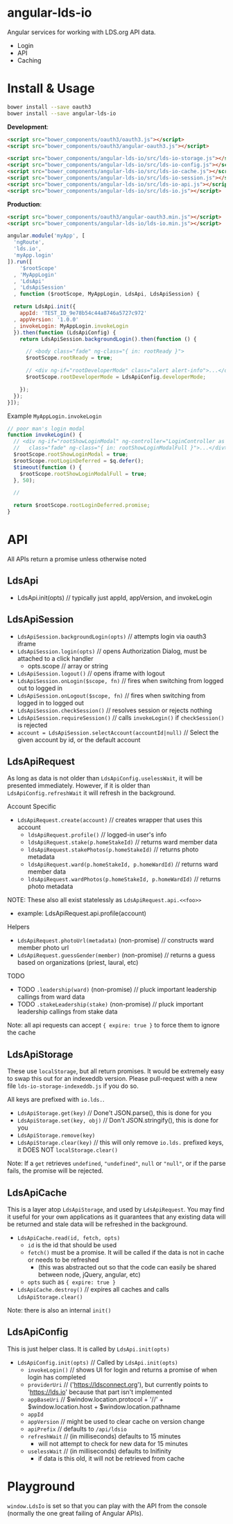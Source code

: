 angular-lds-io
==============

Angular services for working with LDS.org API data.

* Login
* API
* Caching

Install & Usage
===============

```bash
bower install --save oauth3
bower install --save angular-lds-io
```

**Development**:

```html
<script src="bower_components/oauth3/oauth3.js"></script>
<script src="bower_components/oauth3/angular-oauth3.js"></script>

<script src="bower_components/angular-lds-io/src/lds-io-storage.js"></script>
<script src="bower_components/angular-lds-io/src/lds-io-config.js"></script>
<script src="bower_components/angular-lds-io/src/lds-io-cache.js"></script>
<script src="bower_components/angular-lds-io/src/lds-io-session.js"></script>
<script src="bower_components/angular-lds-io/src/lds-io-api.js"></script>
<script src="bower_components/angular-lds-io/src/lds-io.js"></script>
```

**Production**:

```html
<script src="bower_components/oauth3/angular-oauth3.min.js"></script>
<script src="bower_components/angular-lds-io/lds-io.min.js"></script>
```

```javascript
angular.module('myApp', [
  'ngRoute',
  'lds.io',
  'myApp.login'
]).run([
    '$rootScope'
  , 'MyAppLogin'
  , 'LdsApi'
  , 'LdsApiSession'
  , function ($rootScope, MyAppLogin, LdsApi, LdsApiSession) {

  return LdsApi.init({
    appId: 'TEST_ID_9e78b54c44a8746a5727c972'
  , appVersion: '1.0.0'
  , invokeLogin: MyAppLogin.invokeLogin
  }).then(function (LdsApiConfig) {
    return LdsApiSession.backgroundLogin().then(function () {

      // <body class="fade" ng-class="{ in: rootReady }">
      $rootScope.rootReady = true;

      // <div ng-if="rootDeveloperMode" class="alert alert-info">...</div>
      $rootScope.rootDeveloperMode = LdsApiConfig.developerMode;

    });
  });
}]);
```

Example `MyAppLogin.invokeLogin`
```javascript
// poor man's login modal
function invokeLogin() {
  // <div ng-if="rootShowLoginModal" ng-controller="LoginController as L"
  //   class="fade" ng-class="{ in: rootShowLoginModalFull }">...</div>
  $rootScope.rootShowLoginModal = true;
  $rootScope.rootLoginDeferred = $q.defer();
  $timeout(function () {
    $rootScope.rootShowLoginModalFull = true;
  }, 50);

  // 

  return $rootScope.rootLoginDeferred.promise;
}
```

API
===

All APIs return a promise unless otherwise noted

LdsApi
------

* LdsApi.init(opts)                                       // typically just appId, appVersion, and invokeLogin

LdsApiSession
-------------

* `LdsApiSession.backgroundLogin(opts)`                         // attempts login via oauth3 iframe
* `LdsApiSession.login(opts)`                                   // opens Authorization Dialog, must be attached to a click handler
  * opts.scope // array or string
* `LdsApiSession.logout()`             // opens iframe with logout
* `LdsApiSession.onLogin($scope, fn)`  // fires when switching from logged out to logged in
* `LdsApiSession.onLogout($scope, fn)` // fires when switching from logged in to logged out
* `LdsApiSession.checkSession()`       // resolves session or rejects nothing
* `LdsApiSession.requireSession()`     // calls `invokeLogin()` if `checkSession()` is rejected
* `account = LdsApiSession.selectAccount(accountId|null)`     // Select the given account by id, or the default account

LdsApiRequest
-------------

As long as data is not older than `LdsApiConfig.uselessWait`, it will be presented immediately.
However, if it is older than `LdsApiConfig.refreshWait` it will refresh in the background. 

Account Specific

* `LdsApiRequest.create(account)`             // creates wrapper that uses this account
  * `ldsApiRequest.profile()`                                 // logged-in user's info
  * `ldsApiRequest.stake(p.homeStakeId)`                      // returns ward member data
  * `ldsApiRequest.stakePhotos(p.homeStakeId)`                // returns photo metadata
  * `ldsApiRequest.ward(p.homeStakeId, p.homeWardId)`         // returns ward member data
  * `ldsApiRequest.wardPhotos(p.homeStakeId, p.homeWardId)`   // returns photo metadata

NOTE: These also all exist statelessly as `LdsApiRequest.api.<<foo>>`
* example: LdsApiRequest.api.profile(account)

Helpers

* `LdsApiRequest.photoUrl(metadata)` (non-promise)          // constructs ward member photo url
* `LdsApiRequest.guessGender(member)` (non-promise)         // returns a guess based on organizations (priest, laural, etc)

TODO

* TODO `.leadership(ward)` (non-promise)              // pluck important leadership callings from ward data
* TODO `.stakeLeadership(stake)` (non-promise)        // pluck important leadership callings from stake data

Note: all api requests can accept `{ expire: true }` to force them to ignore the cache

LdsApiStorage
-------------

These use `localStorage`, but all return promises. It would be extremely easy to swap this out for an indexeddb version. Please pull-request with a new file `lds-io-storage-indexeddb.js` if you do so.

All keys are prefixed with `io.lds.`.

* `LdsApiStorage.get(key)` // Done't JSON.parse(), this is done for you
* `LdsApiStorage.set(key, obj)` // Don't JSON.stringify(), this is done for you
* `LdsApiStorage.remove(key)`
* `LdsApiStorage.clear(key)` // this will only remove `io.lds.` prefixed keys, it DOES NOT `localStorage.clear()`

Note: If a `get` retrieves `undefined`, `"undefined"`, `null` or `"null"`, or if the parse fails, the promise will be rejected.

LdsApiCache
--------

This is a layer atop `LdsApiStorage`, and used by `LdsApiRequest`. You may find it useful for your own applications as it guarantees that any existing data will be returned and stale data will be refreshed in the background.

* `LdsApiCache.read(id, fetch, opts)`
  * `id` is the id that should be used
  * `fetch()` must be a promise. It will be called if the data is not in cache or needs to be refreshed
    * (this was abstracted out so that the code can easily be shared between node, jQuery, angular, etc)
  * `opts` such as `{ expire: true }`
* `LdsApiCache.destroy()` // expires all caches and calls `LdsApiStorage.clear()`

Note: there is also an internal `init()`

LdsApiConfig
------------

This is just helper class. It is called by `LdsApi.init(opts)`

* `LdsApiConfig.init(opts)` // Called by `LdsApi.init(opts)`
  * `invokeLogin()`         // shows UI for login and returns a promise of when login has completed
  * `providerUri`           //  ('https://ldsconnect.org'), but currently points to 'https://lds.io' because that part isn't implemented
  * `appBaseUri` // $window.location.protocol + '//' + $window.location.host + $window.location.pathname
  * `appId`
  * `appVersion` // might be used to clear cache on version change
  * `apiPrefix` // defaults to `/api/ldsio`
  * `refreshWait` // (in milliseconds) defaults to 15 minutes
    * will not attempt to check for new data for 15 minutes
  * `uselessWait` // (in milliseconds) defaults to Inifinity
    * if data is this old, it will not be retrieved from cache

Playground
==========

`window.LdsIo` is set so that you can play with the API from the console (normally the one great failing of Angular APIs).
